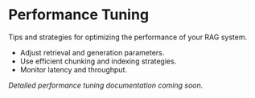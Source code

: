 # Performance Tuning

Tips and strategies for optimizing the performance of your RAG system.

- Adjust retrieval and generation parameters.
- Use efficient chunking and indexing strategies.
- Monitor latency and throughput.

_Detailed performance tuning documentation coming soon._
